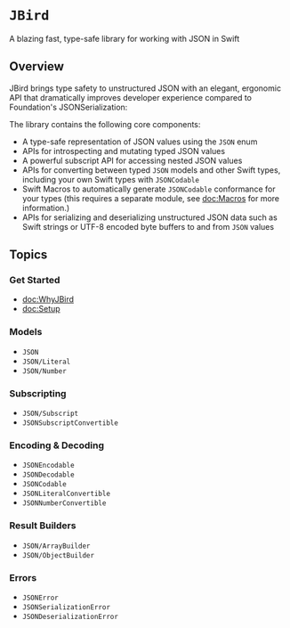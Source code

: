 # ``JBird``

A blazing fast, type-safe library for working with JSON in Swift

## Overview

JBird brings type safety to unstructured JSON with an elegant, ergonomic API that dramatically improves developer experience compared to Foundation's JSONSerialization:

The library contains the following core components:
- A type-safe representation of JSON values using the ``JSON`` enum
- APIs for introspecting and mutating typed JSON values
- A powerful subscript API for accessing nested JSON values
- APIs for converting between typed ``JSON`` models and other Swift types, including your own Swift types with ``JSONCodable``
- Swift Macros to automatically generate ``JSONCodable`` conformance for your types (this requires a separate module, see <doc:Macros> for more information.)
- APIs for serializing and deserializing unstructured JSON data such as Swift strings or UTF-8 encoded byte buffers to and from ``JSON`` values

## Topics

### Get Started

- <doc:WhyJBird>
- <doc:Setup>

### Models

- ``JSON``
- ``JSON/Literal``
- ``JSON/Number``

### Subscripting

- ``JSON/Subscript``
- ``JSONSubscriptConvertible``

### Encoding & Decoding

- ``JSONEncodable``
- ``JSONDecodable``
- ``JSONCodable``
- ``JSONLiteralConvertible``
- ``JSONNumberConvertible``

### Result Builders

- ``JSON/ArrayBuilder``
- ``JSON/ObjectBuilder``

### Errors

- ``JSONError``
- ``JSONSerializationError``
- ``JSONDeserializationError``
